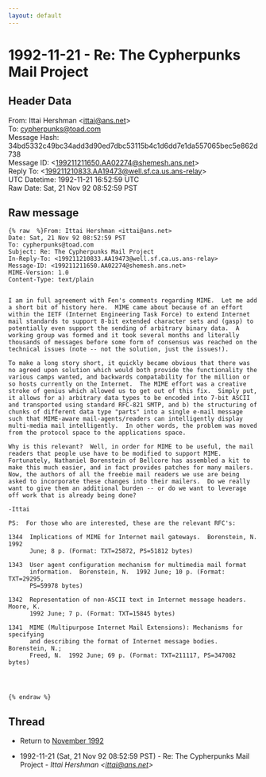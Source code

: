 ```yaml
---
layout: default
---
```


# 1992-11-21 - Re: The Cypherpunks Mail Project

## Header Data

From: Ittai Hershman \<ittai@ans.net\><br>
To: cypherpunks@toad.com<br>
Message Hash: 34bd5332c49bc34add3d90ed7dbc53115b4c1d6dd7e1da557065bec5e862d738<br>
Message ID: \<199211211650.AA02274@shemesh.ans.net\><br>
Reply To: \<199211210833.AA19473@well.sf.ca.us.ans-relay\><br>
UTC Datetime: 1992-11-21 16:52:59 UTC<br>
Raw Date: Sat, 21 Nov 92 08:52:59 PST<br>

## Raw message

```
{% raw  %}From: Ittai Hershman <ittai@ans.net>
Date: Sat, 21 Nov 92 08:52:59 PST
To: cypherpunks@toad.com
Subject: Re: The Cypherpunks Mail Project
In-Reply-To: <199211210833.AA19473@well.sf.ca.us.ans-relay>
Message-ID: <199211211650.AA02274@shemesh.ans.net>
MIME-Version: 1.0
Content-Type: text/plain


I am in full agreement with Fen's comments regarding MIME.  Let me add
a short bit of history here.  MIME came about because of an effort
within the IETF (Internet Engineering Task Force) to extend Internet
mail standards to support 8-bit extended character sets and (gasp) to
potentially even support the sending of arbitrary binary data.  A
working group was formed and it took several months and literally
thousands of messages before some form of consensus was reached on the
technical issues (note -- not the solution, just the issues!).

To make a long story short, it quickly became obvious that there was
no agreed upon solution which would both provide the functionality the
various camps wanted, and backwards compatability for the million or
so hosts currently on the Internet.  The MIME effort was a creative
stroke of genius which allowed us to get out of this fix.  Simply put,
it allows for a) arbitrary data types to be encoded into 7-bit ASCII
and transported using standard RFC-821 SMTP, and b) the structuring of
chunks of different data type "parts" into a single e-mail message
such that MIME-aware mail-agents/readers can intelligently display
multi-media mail intelligently.  In other words, the problem was moved
from the protocol space to the applications space.

Why is this relevant?  Well, in order for MIME to be useful, the mail
readers that people use have to be modified to support MIME.
Fortunately, Nathaniel Borenstein of Bellcore has assembled a kit to
make this much easier, and in fact provides patches for many mailers.
Now, the authors of all the freebie mail readers we use are being
asked to incorporate these changes into their mailers.  Do we really
want to give them an additional burden -- or do we want to leverage
off work that is already being done?

-Ittai

PS:  For those who are interested, these are the relevant RFC's:

1344  Implications of MIME for Internet mail gateways.  Borenstein, N.  1992 
      June; 8 p. (Format: TXT=25872, PS=51812 bytes)

1343  User agent configuration mechanism for multimedia mail format 
      information.  Borenstein, N.  1992 June; 10 p. (Format: TXT=29295, 
      PS=59978 bytes)

1342  Representation of non-ASCII text in Internet message headers.  Moore, K.
      1992 June; 7 p. (Format: TXT=15845 bytes)

1341  MIME (Multipurpose Internet Mail Extensions): Mechanisms for specifying 
      and describing the format of Internet message bodies.  Borenstein, N.; 
      Freed, N.  1992 June; 69 p. (Format: TXT=211117, PS=347082 bytes)




{% endraw %}
```

## Thread

+ Return to [November 1992](/years/1992/11)

+ 1992-11-21 (Sat, 21 Nov 92 08:52:59 PST) - Re: The Cypherpunks Mail Project - _Ittai Hershman \<ittai@ans.net\>_

